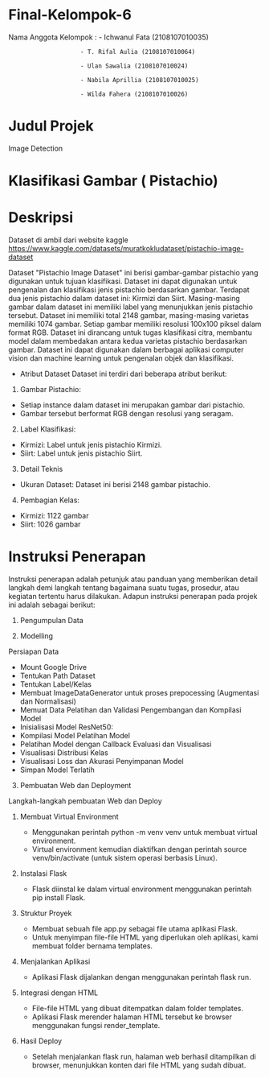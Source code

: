 # Final-Kelompok-6

Nama Anggota Kelompok :
                        - Ichwanul Fata (2108107010035)
                        
                        - T. Rifal Aulia (2108107010064)
                        
                        - Ulan Sawalia (2108107010024)
                        
                        - Nabila Aprillia (2108107010025)
                        
                        - Wilda Fahera (2108107010026)

# Judul Projek 
Image Detection

# Klasifikasi Gambar ( Pistachio)

# Deskripsi 
Dataset di ambil dari website kaggle https://www.kaggle.com/datasets/muratkokludataset/pistachio-image-dataset 

Dataset "Pistachio Image Dataset" ini berisi gambar-gambar pistachio yang digunakan untuk tujuan klasifikasi. Dataset ini dapat digunakan untuk pengenalan dan klasifikasi jenis pistachio berdasarkan gambar. Terdapat dua jenis pistachio dalam dataset ini: Kirmizi dan Siirt. Masing-masing gambar dalam dataset ini memiliki label yang menunjukkan jenis pistachio tersebut. Dataset ini memiliki total 2148 gambar, masing-masing varietas memiliki 1074 gambar. Setiap gambar memiliki resolusi 100x100 piksel dalam format RGB. Dataset ini dirancang untuk tugas klasifikasi citra, membantu model dalam membedakan antara kedua varietas pistachio berdasarkan gambar. Dataset ini dapat digunakan dalam berbagai aplikasi computer vision dan machine learning untuk pengenalan objek dan klasifikasi.

- Atribut Dataset
Dataset ini terdiri dari beberapa atribut berikut:

1. Gambar Pistachio:
- Setiap instance dalam dataset ini merupakan gambar dari pistachio.
- Gambar tersebut berformat RGB dengan resolusi yang seragam.
  
2. Label Klasifikasi:
- Kirmizi: Label untuk jenis pistachio Kirmizi.
- Siirt: Label untuk jenis pistachio Siirt.
  
3. Detail Teknis
- Ukuran Dataset: Dataset ini berisi 2148 gambar pistachio.
  
4. Pembagian Kelas:
- Kirmizi: 1122 gambar
- Siirt: 1026 gambar

# Instruksi Penerapan

Instruksi penerapan adalah petunjuk atau panduan yang memberikan detail langkah demi langkah tentang bagaimana suatu tugas, prosedur, atau kegiatan tertentu harus dilakukan.
Adapun instruksi penerapan pada projek ini adalah sebagai berikut:
1. Pengumpulan Data
   
3. Modelling
   
Persiapan Data
- Mount Google Drive
- Tentukan Path Dataset
- Tentukan Label/Kelas
- Membuat ImageDataGenerator untuk proses prepocessing (Augmentasi dan Normalisasi) 
- Memuat Data Pelatihan dan Validasi
Pengembangan dan Kompilasi Model
- Inisialisasi Model ResNet50:
- Kompilasi Model
Pelatihan Model
- Pelatihan Model dengan Callback
Evaluasi dan Visualisasi
- Visualisasi Distribusi Kelas
- Visualisasi Loss dan Akurasi
Penyimpanan Model
- Simpan Model Terlatih
  
3. Pembuatan Web dan Deployment
  
Langkah-langkah pembuatan Web dan Deploy

1. Membuat Virtual Environment
   - Menggunakan perintah python -m venv venv untuk membuat virtual environment.
   - Virtual environment kemudian diaktifkan dengan perintah source venv/bin/activate (untuk sistem operasi berbasis Linux).

2. Instalasi Flask
   - Flask diinstal ke dalam virtual environment menggunakan perintah pip install Flask.

3. Struktur Proyek
   - Membuat sebuah file app.py sebagai file utama aplikasi Flask.
   - Untuk menyimpan file-file HTML yang diperlukan oleh aplikasi, kami membuat folder bernama templates.

4. Menjalankan Aplikasi
   - Aplikasi Flask dijalankan dengan menggunakan perintah flask run.

5. Integrasi dengan HTML
   - File-file HTML yang dibuat ditempatkan dalam folder templates.
   - Aplikasi Flask merender halaman HTML tersebut ke browser menggunakan fungsi render_template.

6. Hasil Deploy
   - Setelah menjalankan flask run, halaman web berhasil ditampilkan di browser, menunjukkan konten dari file HTML yang sudah dibuat.
